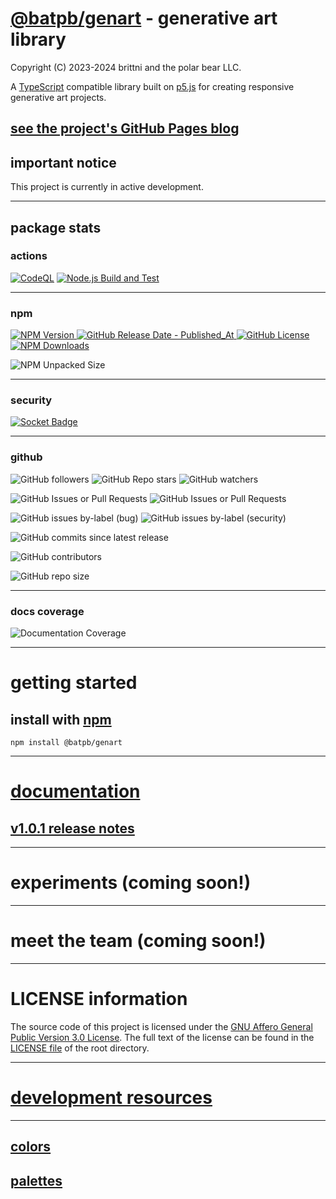 # [@batpb/genart](https://www.npmjs.com/package/@batpb/genart) - generative art library

Copyright (C) 2023-2024 brittni and the polar bear LLC.

A [TypeScript](https://www.typescriptlang.org/) compatible library built on [p5.js](https://p5js.org/) 
for creating responsive generative art projects.

## [see the project's GitHub Pages blog](https://brittni-and-the-polar-bear.github.io/generative-art-library/)

## important notice

This project is currently in active development.

----

## package stats

### actions

[![CodeQL](https://github.com/brittni-and-the-polar-bear/generative-art-library/actions/workflows/codeql.yml/badge.svg)](https://github.com/brittni-and-the-polar-bear/generative-art-library/actions/workflows/codeql.yml)
[![Node.js Build and Test](https://github.com/brittni-and-the-polar-bear/generative-art-library/actions/workflows/node.js.yml/badge.svg)](https://github.com/brittni-and-the-polar-bear/generative-art-library/actions/workflows/node.js.yml)

----

### npm

[![NPM Version](https://img.shields.io/npm/v/%40batpb%2Fgenart)
![GitHub Release Date - Published_At](https://img.shields.io/github/release-date/brittni-and-the-polar-bear/generative-art-library)
![GitHub License](https://img.shields.io/github/license/brittni-and-the-polar-bear/generative-art-library)
![NPM Downloads](https://img.shields.io/npm/dw/%40batpb%2Fgenart)](https://www.npmjs.com/package/@batpb/genart)

![NPM Unpacked Size](https://img.shields.io/npm/unpacked-size/%40batpb%2Fgenart)

----

### security

[![Socket Badge](https://socket.dev/api/badge/npm/package/@batpb/genart)](https://socket.dev/npm/package/@batpb/genart)

----

### github

![GitHub followers](https://img.shields.io/github/followers/brittni-and-the-polar-bear)
![GitHub Repo stars](https://img.shields.io/github/stars/brittni-and-the-polar-bear/generative-art-library)
![GitHub watchers](https://img.shields.io/github/watchers/brittni-and-the-polar-bear/generative-art-library)

![GitHub Issues or Pull Requests](https://img.shields.io/github/issues/brittni-and-the-polar-bear/generative-art-library)
![GitHub Issues or Pull Requests](https://img.shields.io/github/issues-pr/brittni-and-the-polar-bear/generative-art-library)

![GitHub issues by-label (bug)](https://img.shields.io/github/issues/brittni-and-the-polar-bear/generative-art-library/bug?color=red)
![GitHub issues by-label (security)](https://img.shields.io/github/issues/brittni-and-the-polar-bear/generative-art-library/security?color=red)

![GitHub commits since latest release](https://img.shields.io/github/commits-since/brittni-and-the-polar-bear/generative-art-library/latest)

![GitHub contributors](https://img.shields.io/github/contributors-anon/brittni-and-the-polar-bear/generative-art-library)

![GitHub repo size](https://img.shields.io/github/repo-size/brittni-and-the-polar-bear/generative-art-library)

----

### docs coverage

![Documentation Coverage](https://brittni-and-the-polar-bear.github.io/generative-art-library/doc/coverage.svg)

----

# getting started

## install with [npm](https://www.npmjs.com/)

```shell
npm install @batpb/genart
```

----

# [documentation](https://brittni-and-the-polar-bear.github.io/generative-art-library/doc/index.html)

## [v1.0.1 release notes](https://brittni-and-the-polar-bear.github.io/generative-art-library//release-notes/v1.x/v1.0.x/v1.0.1-notes.html)

----

# experiments (coming soon!)

----

# meet the team (coming soon!)

----

# LICENSE information

The source code of this project is licensed under the 
[GNU Affero General Public Version 3.0 License](https://www.gnu.org/licenses/agpl-3.0.en.html). 
The full text of the license can be found in the 
[LICENSE file](https://github.com/brittni-and-the-polar-bear/generative-art-library/blob/main/LICENSE) 
of the root directory.

----

# [development resources](https://brittni-and-the-polar-bear.github.io/generative-art-library/resources.html)

----

## [colors](https://brittni-and-the-polar-bear.github.io/generative-art-library/colors/all-colors.html)

## [palettes](https://brittni-and-the-polar-bear.github.io/generative-art-library/palettes/all-palettes.html)
